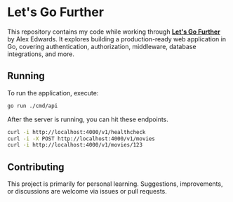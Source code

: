 # Let's Go Further
This repository contains my code while working through **[Let's Go Further](https://lets-go-further.alexedwards.net/)** by Alex Edwards.
It explores building a production-ready web application in Go, covering authentication, authorization, middleware, database integrations, and more.

## Running
To run the application, execute:
```bash
go run ./cmd/api
```
After the server is running, you can hit these endpoints.
```bash
curl -i http://localhost:4000/v1/healthcheck
curl -i -X POST http://localhost:4000/v1/movies
curl -i http://localhost:4000/v1/movies/123
```

## Contributing
This project is primarily for personal learning.
Suggestions, improvements, or discussions are welcome via issues or pull requests.